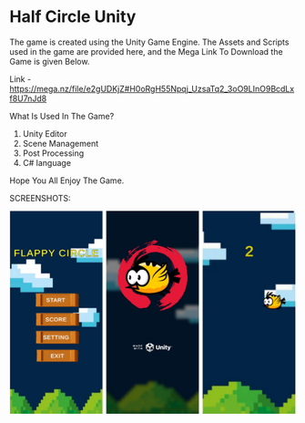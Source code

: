 # Half Circle Unity

The game is created using the Unity Game Engine.
The Assets and Scripts used in the game are provided here,
and the Mega Link To Download the Game is given Below.

Link - https://mega.nz/file/e2gUDKjZ#H0oRgH55Npqj_UzsaTq2_3oO9LInO9BcdLxf8U7nJd8

What Is Used In The Game?
1. Unity Editor
2. Scene Management
3. Post Processing
4. C# language

Hope You All Enjoy The Game.

SCREENSHOTS:

![GAME1](gamepic.jpg) 
